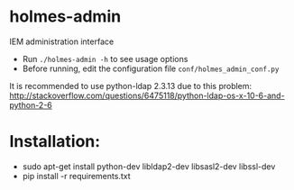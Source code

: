 holmes-admin
=============

IEM administration interface

- Run `./holmes-admin -h` to see usage options
- Before running, edit the configuration file `conf/holmes_admin_conf.py`

It is recommended to use python-ldap 2.3.13 due to this problem:
http://stackoverflow.com/questions/6475118/python-ldap-os-x-10-6-and-python-2-6

# Installation: 
- sudo apt-get install python-dev libldap2-dev libsasl2-dev libssl-dev
- pip install -r requirements.txt
